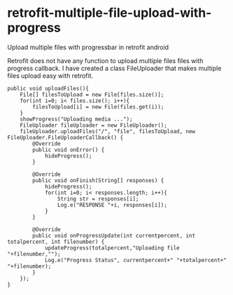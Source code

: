 # retrofit-multiple-file-upload-with-progress
Upload multiple files with progressbar in retrofit android

Retrofit does not have any function to upload multiple files files with progress callback. I have created a class  FileUploader that makes multiple files upload easy with retrofit.


    public void uploadFiles(){
        File[] filesToUpload = new File[files.size()];
        for(int i=0; i< files.size(); i++){
            filesToUpload[i] = new File(files.get(i));
        }
        showProgress("Uploading media ...");
        FileUploader fileUploader = new FileUploader();
        fileUploader.uploadFiles("/", "file", filesToUpload, new FileUploader.FileUploaderCallback() {
            @Override
            public void onError() {
                hideProgress();
            }

            @Override
            public void onFinish(String[] responses) {
                hideProgress();
                for(int i=0; i< responses.length; i++){
                    String str = responses[i];
                    Log.e("RESPONSE "+i, responses[i]);
                }
            }

            @Override
            public void onProgressUpdate(int currentpercent, int totalpercent, int filenumber) {
                updateProgress(totalpercent,"Uploading file "+filenumber,"");
                Log.e("Progress Status", currentpercent+" "+totalpercent+" "+filenumber);
            }
        });
    }
